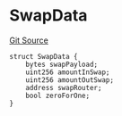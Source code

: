 # SwapData

[Git Source](https://github.com/ArrakisFinance/arrakis-modular/blob/main/src/structs/SRouter.sol)

```solidity
struct SwapData {
    bytes swapPayload;
    uint256 amountInSwap;
    uint256 amountOutSwap;
    address swapRouter;
    bool zeroForOne;
}
```
